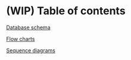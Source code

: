 # (WIP) Table of contents

[Database schema](./db-schema/README.md)

[Flow charts](./flow-chart/README.md)

[Sequence diagrams](./sequence-diagram/README.md)
